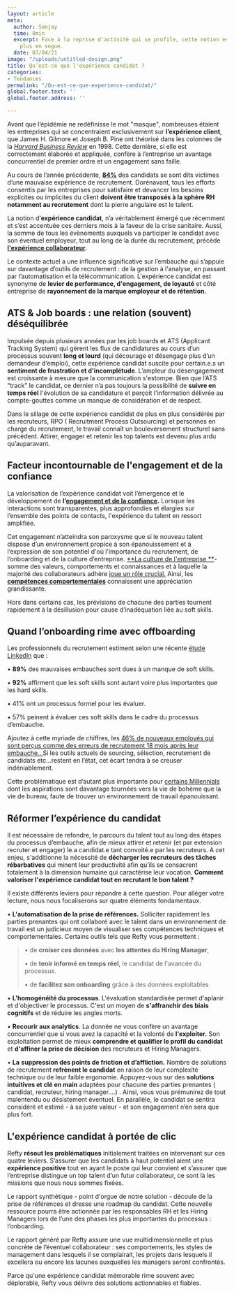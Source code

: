 ```yaml
---
layout: article
meta:
  author: Sanjay
  time: 8min
  excerpt: Face à la reprise d'activité qui se profile, cette notion est de plus en
    plus en vogue.
  date: 07/04/21
image: "/uploads/untitled-design.png"
title: Qu’est-ce que l'expérience candidat ?
categories:
- Tendances
permalink: "/Qu-est-ce-que-experience-candidat/"
global.footer.text: ''
global.footer.address: ''

---
```

Avant que l’épidémie ne redéfinisse le mot "masque", nombreuses étaient les entreprises qui se concentraient exclusivement sur **l’expérience client**, que James H. Gilmore et Joseph B. Pine ont théorisé dans les colonnes de la [_Harvard Business Review_](https://hbr.org/1998/07/welcome-to-the-experience-economy) en 1998. Cette dernière, si elle est correctement élaborée et appliquée, confère à l’entreprise un avantage concurrentiel de premier ordre et un engagement sans faille.

Au cours de l’année précédente, [**84%**](https://www.ifop.com/wp-content/uploads/2020/07/CP_YAGGO_EtudeIFOP_15072020.pdf) des candidats se sont dits victimes d’une mauvaise expérience de recrutement. Dorénavant, tous les efforts consentis par les entreprises pour satisfaire et devancer les besoins explicites ou implicites du client **doivent être transposés à la sphère RH notamment au recrutement** dont la pierre angulaire est le talent.

La notion d’**expérience candidat**, n’a véritablement émergé que récemment et s’est accentuée ces derniers mois à la faveur de la crise sanitaire. Aussi, la somme de tous les évènements auxquels va participer le candidat avec son éventuel employeur, tout au long de la durée du recrutement, précède [**l'expérience collaborateur**](https://www.forbes.com/sites/jeannemeister/2020/06/08/employee-experience-is-more-important-than-ever-during-the-covid-19-pandemic/?sh=466ed01934bc)**.**

Le contexte actuel a une influence significative sur l’embauche qui s’appuie sur davantage d’outils de recrutement : de la gestion à l'analyse, en passant par l’automatisation et la télécommunication. L'expérience candidat est synonyme de **levier de performance, d'engagement, de loyauté** et côté entreprise de **rayonnement de la marque employeur et de rétention.**

## ATS & Job boards : une relation (souvent) déséquilibrée

Impulsée depuis plusieurs années par les job boards et ATS (Applicant Tracking System) qui gèrent les flux de candidatures au cours d’un processus souvent **long et lourd** (qui décourage et désengage plus d’un demandeur d’emploi), cette expérience candidat suscite pour certain.e.s un **sentiment de frustration et d'incomplétude**. L’ampleur du désengagement est croissante à mesure que la communication s'estompe. Bien que l’ATS “track” le candidat, ce dernier n’a pas toujours la possibilité de **suivre en temps réel** l'évolution de sa candidature et perçoit l'information délivrée au compte-gouttes comme un manque de considération et de respect.

Dans le sillage de cette expérience candidat de plus en plus considérée par les recruteurs, RPO ( Recruitment Process Outsourcing) et personnes en charge du recrutement, le travail connaît un bouleversement structurel sans précédent. Attirer, engager et retenir les top talents est devenu plus ardu qu’auparavant.

## Facteur incontournable de l'engagement et de la confiance

La valorisation de l’expérience candidat voit l’émergence et le développement de **l’**[**engagement et de la confiance**](https://www.researchgate.net/publication/233894851_The_Commitment-Trust_Theory_of_Relationship_Marketing)**.** Lorsque les interactions sont transparentes, plus approfondies et élargies sur l’ensemble des points de contacts, l'expérience du talent en ressort amplifiée.

Cet engagement n’atteindra son paroxysme que si le nouveau talent dispose d’un environnement propice à son épanouissement et à l’expression de son potentiel d'où l'importance du recrutement, de l’onboarding et de la culture d’entreprise. [**La culture de l'entreprise **](https://www.hbrfrance.fr/chroniques-experts/2020/02/29310-teletravail-comment-creer-une-culture-dentreprise-a-distance/)- somme des valeurs, comportements et connaissances et à laquelle la majorité des collaborateurs adhère [joue un rôle crucial.](/fr-fr/limportance-des-soft-skills-dans-le-recrutement-et-la-culture-dentreprise) Ainsi, les [**compétences comportementales**](/fr-fr/limportance-des-soft-skills-dans-le-recrutement-et-la-culture-dentreprise) connaissent une appréciation grandissante.

Hors dans certains cas, les prévisions de chacune des parties tournent rapidement à la désillusion pour cause d’inadéquation liée au soft skills.

## Quand l’onboarding rime avec offboarding

Les professionnels du recrutement estiment selon une récente [étude LinkedIn](https://news.linkedin.com/2019/January/linkedin-releases-2019-global-talent-trends-report) que :

• **89%** des mauvaises embauches sont dues à un manque de soft skills.

• **92%** affirment que les soft skills sont autant voire plus importantes que les hard skills.

• 41% ont un processus formel pour les évaluer.

• 57% peinent à évaluer ces soft skills dans le cadre du processus d’embauche.

Ajoutez à cette myriade de chiffres, les [46% de nouveaux employés qui sont perçus comme des erreurs de recrutement 18 mois après leur embauche...](https://www.leadershipiq.com/blogs/leadershipiq/35354241-why-new-hires-fail-emotional-intelligence-vs-skills)Si les outils actuels de sourcing, sélection, recrutement de candidats etc...restent en l’état, cet écart tendra à se creuser indéniablement.

Cette problématique est d’autant plus importante pour [certains Millennials](https://www.michaelpage.fr/advice/tendances-de-march%C3%A9/s%C3%A9duire-recruter-et-fid%C3%A9liser-les-millennials-un-enjeu-majeur-pour-les) dont les aspirations sont davantage tournées vers la vie de bohème que la vie de bureau, faute de trouver un environnement de travail épanouissant.

## Réformer l’expérience du candidat

Il est nécessaire de refondre, le parcours du talent tout au long des étapes du processus d’embauche, afin de mieux attirer et retenir (et par extension recruter et engager) le.a candidat.e tant convoité.e par les recruteurs. A cet enjeu, s'additionne la nécessité de **décharger les recruteurs des tâches rébarbatives** qui minent leur productivité afin qu’ils se consacrent totalement à la dimension humaine qui caractérise leur vocation. **Comment valoriser l'expérience candidat tout en recrutant le bon talent ?**

Il existe différents leviers pour répondre à cette question. Pour alléger votre lecture, nous nous focaliserons sur quatre éléments fondamentaux.

• **L'automatisation de la prise de références.** Solliciter rapidement les parties prenantes qui ont collaboré avec le talent dans un environnement de travail est un judicieux moyen de visualiser ses compétences techniques et comportementales. Certains outils tels que Refty vous permettent :

> • de **croiser ces données** avec **les attentes du Hiring Manager**,
>
> • de **tenir informé en temps réel**, le candidat de l'avancée du processus.
>
> • de **facilitez son onboarding** grâce à des données exploitables

• **L'homogénéité du processus**. L'évaluation standardisée permet d'aplanir et d'objectiver le processus. C'est un moyen de **s'affranchir des biais cognitifs** et de réduire les angles morts.

• **Recourir aux analytics**. La donnée ne vous confère un avantage concurrentiel que si vous avez la capacité et la volonté de **l'exploiter.** Son exploitation permet de mieux **comprendre et qualifier le profil du candidat** et **d'affiner la prise de décision** des recruteurs et Hiring Managers.

• **La** **suppression des points de friction et d’affliction.** Nombre de solutions de recrutement **refrènent le candidat** en raison de leur complexité technique ou de leur faible ergonomie. Appuyez-vous sur des **solutions intuitives et clé en main** adaptées pour chacune des parties prenantes ( candidat, recruteur, hiring manager....) . Ainsi, vous vous prémunirez de tout malentendu ou désistement éventuel. En parallèle, le candidat se sentira considéré et estimé - à sa juste valeur - et son engagement n’en sera que plus fort.

## L'expérience candidat à portée de clic

Refty **résout les problématiques** initialement traitées en intervenant sur ces quatre leviers. S’assurer que les candidats à haut potentiel aient une **expérience positive** tout en ayant le poste qui leur convient et s’assurer que l’entreprise distingue un top talent d’un futur collaborateur, ce sont là les missions que nous nous sommes fixées.

Le rapport synthétique - point d'orgue de notre solution - découle de la prise de références et dresse une roadmap du candidat. Cette nouvelle ressource pourra être actionnée par les responsables RH et les Hiring Managers lors de l’une des phases les plus importantes du processus : l’onboarding.

Le rapport généré par Refty assure une vue multidimensionnelle et plus concrète de l’éventuel collaborateur : ses comportements, les styles de management dans lesquels il se complairait, les projets dans lesquels il excellera ou encore les lacunes auxquelles les managers seront confrontés.

Parce qu'une expérience candidat mémorable rime souvent avec déplorable, Refty vous délivre des solutions actionnables et fiables.